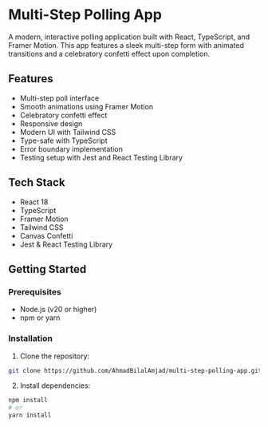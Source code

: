 # Multi-Step Polling App

A modern, interactive polling application built with React, TypeScript, and Framer Motion. This app features a sleek multi-step form with animated transitions and a celebratory confetti effect upon completion.

## Features

- Multi-step poll interface
- Smooth animations using Framer Motion
- Celebratory confetti effect
- Responsive design
- Modern UI with Tailwind CSS
- Type-safe with TypeScript
- Error boundary implementation
- Testing setup with Jest and React Testing Library

## Tech Stack

- React 18
- TypeScript
- Framer Motion
- Tailwind CSS
- Canvas Confetti
- Jest & React Testing Library

## Getting Started

### Prerequisites

- Node.js (v20 or higher)
- npm or yarn

### Installation

1. Clone the repository:
```bash
git clone https://github.com/AhmadBilalAmjad/multi-step-polling-app.git
```

2. Install dependencies:
```bash
npm install
# or
yarn install
